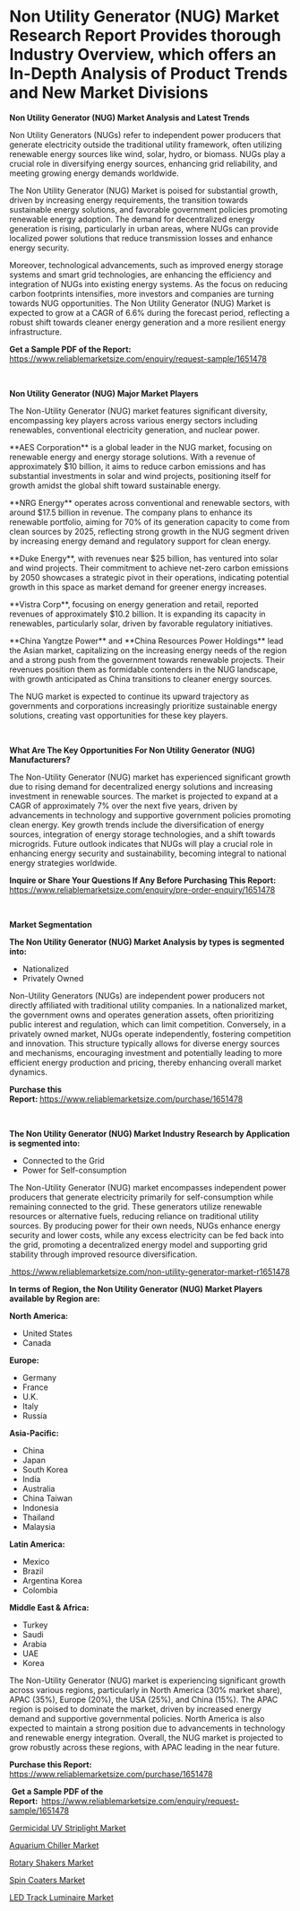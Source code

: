 <p><h1>Non Utility Generator (NUG) Market Research Report Provides thorough Industry Overview, which offers an In-Depth Analysis of Product Trends and New Market Divisions</h1></p><p><strong>Non Utility Generator (NUG) Market Analysis and Latest Trends</strong></p>
<p><p>Non Utility Generators (NUGs) refer to independent power producers that generate electricity outside the traditional utility framework, often utilizing renewable energy sources like wind, solar, hydro, or biomass. NUGs play a crucial role in diversifying energy sources, enhancing grid reliability, and meeting growing energy demands worldwide.</p><p>The Non Utility Generator (NUG) Market is poised for substantial growth, driven by increasing energy requirements, the transition towards sustainable energy solutions, and favorable government policies promoting renewable energy adoption. The demand for decentralized energy generation is rising, particularly in urban areas, where NUGs can provide localized power solutions that reduce transmission losses and enhance energy security.</p><p>Moreover, technological advancements, such as improved energy storage systems and smart grid technologies, are enhancing the efficiency and integration of NUGs into existing energy systems. As the focus on reducing carbon footprints intensifies, more investors and companies are turning towards NUG opportunities. The Non Utility Generator (NUG) Market is expected to grow at a CAGR of 6.6% during the forecast period, reflecting a robust shift towards cleaner energy generation and a more resilient energy infrastructure.</p></p>
<p><strong>Get a Sample PDF of the Report:&nbsp;</strong> <a href="https://www.reliablemarketsize.com/enquiry/request-sample/1651478?utm_campaign=2640&utm_medium=2&utm_source=Github&utm_content=ia&utm_term=23032025&utm_id=non-utility-generator-nug">https://www.reliablemarketsize.com/enquiry/request-sample/1651478</a></p>
<p>&nbsp;</p>
<p><strong>Non Utility Generator (NUG) Major Market Players</strong></p>
<p><p>The Non-Utility Generator (NUG) market features significant diversity, encompassing key players across various energy sectors including renewables, conventional electricity generation, and nuclear power.</p><p>**AES Corporation** is a global leader in the NUG market, focusing on renewable energy and energy storage solutions. With a revenue of approximately $10 billion, it aims to reduce carbon emissions and has substantial investments in solar and wind projects, positioning itself for growth amidst the global shift toward sustainable energy.</p><p>**NRG Energy** operates across conventional and renewable sectors, with around $17.5 billion in revenue. The company plans to enhance its renewable portfolio, aiming for 70% of its generation capacity to come from clean sources by 2025, reflecting strong growth in the NUG segment driven by increasing energy demand and regulatory support for clean energy.</p><p>**Duke Energy**, with revenues near $25 billion, has ventured into solar and wind projects. Their commitment to achieve net-zero carbon emissions by 2050 showcases a strategic pivot in their operations, indicating potential growth in this space as market demand for greener energy increases.</p><p>**Vistra Corp**, focusing on energy generation and retail, reported revenues of approximately $10.2 billion. It is expanding its capacity in renewables, particularly solar, driven by favorable regulatory initiatives.</p><p>**China Yangtze Power** and **China Resources Power Holdings** lead the Asian market, capitalizing on the increasing energy needs of the region and a strong push from the government towards renewable projects. Their revenues position them as formidable contenders in the NUG landscape, with growth anticipated as China transitions to cleaner energy sources.</p><p>The NUG market is expected to continue its upward trajectory as governments and corporations increasingly prioritize sustainable energy solutions, creating vast opportunities for these key players.</p></p>
<p>&nbsp;</p>
<p><strong>What Are The Key Opportunities For Non Utility Generator (NUG) Manufacturers?</strong></p>
<p><p>The Non-Utility Generator (NUG) market has experienced significant growth due to rising demand for decentralized energy solutions and increasing investment in renewable sources. The market is projected to expand at a CAGR of approximately 7% over the next five years, driven by advancements in technology and supportive government policies promoting clean energy. Key growth trends include the diversification of energy sources, integration of energy storage technologies, and a shift towards microgrids. Future outlook indicates that NUGs will play a crucial role in enhancing energy security and sustainability, becoming integral to national energy strategies worldwide.</p></p>
<p><strong>Inquire or Share Your Questions If Any Before Purchasing This Report:</strong> <a href="https://www.reliablemarketsize.com/enquiry/pre-order-enquiry/1651478?utm_campaign=2640&utm_medium=2&utm_source=Github&utm_content=ia&utm_term=23032025&utm_id=non-utility-generator-nug">https://www.reliablemarketsize.com/enquiry/pre-order-enquiry/1651478</a></p>
<p>&nbsp;</p>
<p><strong>Market Segmentation</strong></p>
<p><strong>The Non Utility Generator (NUG) Market Analysis by types is segmented into:</strong></p>
<p><ul><li>Nationalized</li><li>Privately Owned</li></ul></p>
<p><p>Non-Utility Generators (NUGs) are independent power producers not directly affiliated with traditional utility companies. In a nationalized market, the government owns and operates generation assets, often prioritizing public interest and regulation, which can limit competition. Conversely, in a privately owned market, NUGs operate independently, fostering competition and innovation. This structure typically allows for diverse energy sources and mechanisms, encouraging investment and potentially leading to more efficient energy production and pricing, thereby enhancing overall market dynamics.</p></p>
<p><strong>Purchase this Report:&nbsp;</strong><a href="https://www.reliablemarketsize.com/purchase/1651478?utm_campaign=2640&utm_medium=2&utm_source=Github&utm_content=ia&utm_term=23032025&utm_id=non-utility-generator-nug">https://www.reliablemarketsize.com/purchase/1651478</a></p>
<p>&nbsp;</p>
<p><strong>The Non Utility Generator (NUG) Market Industry Research by Application is segmented into:</strong></p>
<p><ul><li>Connected to the Grid</li><li>Power for Self-consumption</li></ul></p>
<p><p>The Non-Utility Generator (NUG) market encompasses independent power producers that generate electricity primarily for self-consumption while remaining connected to the grid. These generators utilize renewable resources or alternative fuels, reducing reliance on traditional utility sources. By producing power for their own needs, NUGs enhance energy security and lower costs, while any excess electricity can be fed back into the grid, promoting a decentralized energy model and supporting grid stability through improved resource diversification.</p></p>
<p><a href="https://www.reliablemarketsize.com/non-utility-generator-market-r1651478?utm_campaign=2640&utm_medium=2&utm_source=Github&utm_content=ia&utm_term=23032025&utm_id=non-utility-generator-nug">&nbsp;https://www.reliablemarketsize.com/non-utility-generator-market-r1651478</a></p>
<p><strong>In terms of Region, the Non Utility Generator (NUG) Market Players available by Region are:</strong></p>
<p>
    <p> <strong> North America: </strong>
        <ul>
            <li>United States</li>
            <li>Canada</li>
        </ul>
        </p> 
    <p> <strong> Europe: </strong>
        <ul>
            <li>Germany</li>
            <li>France</li>
            <li>U.K.</li>
            <li>Italy</li>
            <li>Russia</li>
        </ul>
        </p> 
    <p> <strong> Asia-Pacific: </strong>
        <ul>
            <li>China</li>
            <li>Japan</li>
            <li>South Korea</li>
            <li>India</li>
            <li>Australia</li>
            <li>China Taiwan</li>
            <li>Indonesia</li>
            <li>Thailand</li>
            <li>Malaysia</li>
        </ul>
        </p> 
    <p> <strong> Latin America: </strong>
        <ul>
            <li>Mexico</li>
            <li>Brazil</li>
            <li>Argentina Korea</li>
            <li>Colombia</li>
        </ul>
        </p> 
    <p> <strong> Middle East & Africa: </strong>
        <ul>
            <li>Turkey</li>
            <li>Saudi</li>
            <li>Arabia</li>
            <li>UAE</li>
            <li>Korea</li>
        </ul>
    </p>
    </p>
<p><p>The Non-Utility Generator (NUG) market is experiencing significant growth across various regions, particularly in North America (30% market share), APAC (35%), Europe (20%), the USA (25%), and China (15%). The APAC region is poised to dominate the market, driven by increased energy demand and supportive governmental policies. North America is also expected to maintain a strong position due to advancements in technology and renewable energy integration. Overall, the NUG market is projected to grow robustly across these regions, with APAC leading in the near future.</p></p>
<p><strong>Purchase this Report: </strong><a href="https://www.reliablemarketsize.com/purchase/1651478?utm_campaign=2640&utm_medium=2&utm_source=Github&utm_content=ia&utm_term=23032025&utm_id=non-utility-generator-nug">https://www.reliablemarketsize.com/purchase/1651478</a></p>
<p>&nbsp;<strong>Get a Sample PDF of the Report:&nbsp;&nbsp;</strong><a href="https://www.reliablemarketsize.com/enquiry/request-sample/1651478?utm_campaign=2640&utm_medium=2&utm_source=Github&utm_content=ia&utm_term=23032025&utm_id=non-utility-generator-nug">https://www.reliablemarketsize.com/enquiry/request-sample/1651478</a></p>
<p><strong></strong></p>
<p><p><a href="https://github.com/ChiragRp1/Market-Research-Report-List-7/blob/main/germicidal-uv-striplight-market.md?utm_campaign=2640&utm_medium=2&utm_source=Github&utm_content=ia&utm_term=23032025&utm_id=non-utility-generator-nug">Germicidal UV Striplight Market</a></p><p><a href="https://www.linkedin.com/pulse/examining-aquarium-chillermarket-factorsinfluencing-revenue-upaie?utm_campaign=2640&utm_medium=2&utm_source=Github&utm_content=ia&utm_term=23032025&utm_id=non-utility-generator-nug">Aquarium Chiller Market</a></p><p><a href="https://www.linkedin.com/pulse/detailed-insights-competitive-landscape-rotary-shakers-dvp8e?utm_campaign=2640&utm_medium=2&utm_source=Github&utm_content=ia&utm_term=23032025&utm_id=non-utility-generator-nug">Rotary Shakers Market</a></p><p><a href="https://www.linkedin.com/pulse/positive-growth-trajectory-spin-coaters-market-trend-projected-x2qve?utm_campaign=2640&utm_medium=2&utm_source=Github&utm_content=ia&utm_term=23032025&utm_id=non-utility-generator-nug">Spin Coaters Market</a></p><p><a href="https://github.com/goickpache1m/Market-Research-Report-List-1/blob/main/led-track-luminaire-market.md?utm_campaign=2640&utm_medium=2&utm_source=Github&utm_content=ia&utm_term=23032025&utm_id=non-utility-generator-nug">LED Track Luminaire Market</a></p></p>